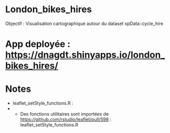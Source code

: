 # London_bikes_hires

Objectif : Visualisation cartographique autour du dataset spData::cycle_hire 

# App deployée : https://dnagdt.shinyapps.io/london_bikes_hires/


# Notes

- leaflet_setStyle_functions.R :
- - Des fonctions utilitaires sont importées de https://github.com/rstudio/leaflet/pull/598 : leaflet_setStyle_functions.R
